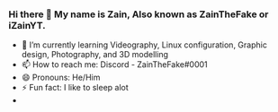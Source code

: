 ### Hi there 👋 My name is Zain, Also known as ZainTheFake or iZainYT.
- 🌱 I’m currently learning Videography, Linux configuration, Graphic design, Photography, and 3D modelling
- 📫 How to reach me: Discord - ZainTheFake#0001
- 😄 Pronouns: He/Him
- ⚡ Fun fact: I like to sleep alot
- 
<!--
**ZainTheFake/ZainTheFake** is a ✨ _special_ ✨ repository because its `README.md` (this file) appears on your GitHub profile.

Here are some ideas to get you started:

